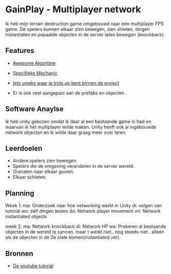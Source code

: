 # GainPlay - Multiplayer network

Ik heb mijn terrain destruction game omgebouwd naar een multiplayer FPS game.
De spelers kunnen elkaar zien bewegen, zien shieten, dingen instantiaten 
en pepaalde objecten in de server laten bewegen (knockback).

## Features

- [Awesome Algoritme](link)
- [Specifieke Mechanic](link)
- [Iets unieks waar je trots op bent binnen de project](link)

- Er is ook veel aangepast aan de prefabs en objecten.

## Software Anaylse 
Ik heb unity gekozen omdat ik daar al een bestaande game in had
en waarvan ik het multiplayer wilde maken.
Unity heeft ook al ingebouwde network objecten en ik wilde daar graag meer over leren.

## Leerdoelen 
- Andere spelers zien bewegen.
- Spelers die de omgeving veranderen in de server wereld.
- Granaten naar elkaar gooien.
- Elkaar schieten.

## Planning

Week 1:
ma: Onderzoek naar hoe networking werkt in Unity
di: volgen van tutorial
wo: zelf dingen testen
do: Network player movement
vri: Network instantiated objects

week 2:
ma: Network knockback
di: Network HP
wo: Proberen al bestaande objecten in de wereld te syncen, maar t werkt niet..
    nog steeds niet.. alleen als de objecten in de 2e state komen(instantiated ver).

## Bronnen

- [De youtube tutorial](https://www.youtube.com/watch?v=V6wEvT6G92M)
